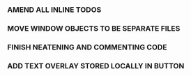 ### AMEND ALL INLINE TODOS
### MOVE WINDOW OBJECTS TO BE SEPARATE FILES
### FINISH NEATENING AND COMMENTING CODE
### ADD TEXT OVERLAY STORED LOCALLY IN BUTTON 
